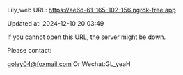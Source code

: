 Lily_web URL: https://ae6d-61-165-102-156.ngrok-free.app

Updated at: 2024-12-10 20:03:49

If you cannot open this URL, the server might be down.

Please contact: 

goley04@foxmail.com Or Wechat:GL_yeaH